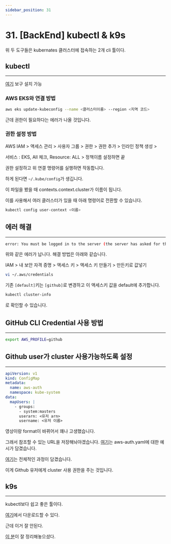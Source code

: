 ```yaml
---
sidebar_position: 31
---
```


# 31. [BackEnd] kubectl & k9s

위 두 도구들은 kubernates 클러스터에 접속하는 2개 cli 툴이다.

## kubectl
---

[여기](https://kubernetes.io/ko/docs/tasks/tools/install-kubectl-linux/) 보구 설치 가능


### AWS EKS와 연결 방법

```bash
aws eks update-kubeconfig --name <클러스터이름> --region <지역 코드>
```

근데 권한이 필요하다는 에러가 나올 것입니다.

### 권한 설정 방법

AWS IAM > 액세스 관리 > 사용자 그룹 > 권한 > 권한 추가 > 인라인 정책 생성 >

서비스 : EKS, All 체크, Resource: ALL > 정책이름 설정하면 끝

권한 설정하고 위 연결 명령어를 실행하면 작동합니다.

하게 된다면 `~/.kube/config`가 생깁니다.

이 파일을 봤을 때 contexts.context.cluster가 이름이 됩니다.

이를 사용해서 여러 클러스터가 있을 때 아래 명령어로 전환할 수 있습니다.

```bash
kubectl config user-context <이름>
```


## 에러 해결
---

```bash
error: You must be logged in to the server (the server has asked for the client to provide credentials)
```

위와 같은 에러가 납니다. 해결 방법은 아래와 같습니다.

IAM > 내 보안 자격 증명 > 액세스 키 > 액세스 키 만들기 > 만든키로 값넣기

```bash
vi ~/.aws/credentials
```

기존 `[default]`키는 `[github]`로 변경하고 이 액세스키 값을 default에 추가합니다.

```bash
kubectl cluster-info
```
로 확인할 수 있습니다.

## GitHub CLI Credential 사용 방법
---

```bash
export AWS_PROFILE=github
```

## Github user가 cluster 사용가능하도록 설정
---

```yaml
apiVersion: v1
kind: ConfigMap
metadata:
  name: aws-auth
  namespace: kube-system
data:
  mapUsers: |
    - groups:
      - system:masters
      userarn: <유저 arn>
      username: <유저 이름>
```

영상이랑 format이 바뀌어서 꽤나 고생했습니다.

그래서 참조할 수 있는 URL을 저장해놔야겠습니다. [여기](https://docs.aws.amazon.com/ko_kr/eks/latest/userguide/add-user-role.html)는 aws-auth.yaml에 대한 예시가 담겼습니다.


[여기](https://repost.aws/ko/knowledge-center/amazon-eks-cluster-access)는 전체적인 과정이 담겼습니다.


이게 Github 유저에게 cluster 사용 권한을 주는 것입니다.


## k9s
---

kubectl보다 쉽고 좋은 툴이다.

[여기](https://k9scli.io/)에서 다운로드할 수 있다.

근데 이거 잘 안된다.

[이 분](https://jusths.tistory.com/267)이 잘 정리해놓으셨다.